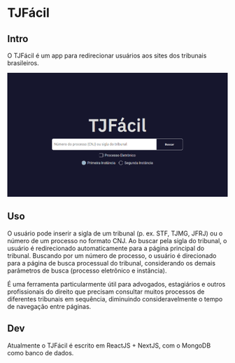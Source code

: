 # TJFácil

## Intro

O TJFácil é um app para redirecionar usuários aos sites dos tribunais brasileiros. 

![Tela Principal](/public/telaprincipal.png)

## Uso

O usuário pode inserir a sigla de um tribunal (p. ex. STF, TJMG, JFRJ) ou o número de um processo no formato CNJ. Ao buscar pela sigla do tribunal, o usuário é redirecionado automaticamente para a página principal do tribunal. Buscando por um número de processo, o usuário é direcionado para a página de busca processual do tribunal, considerando os demais parâmetros de busca (processo eletrônico e instância).

É uma ferramenta particularmente útil para advogados, estagiários e outros profissionais do direito que precisam consultar muitos processos de diferentes tribunais em sequência, diminuindo consideravelmente o tempo de navegação entre páginas.


## Dev

Atualmente o TJFácil é escrito em ReactJS + NextJS, com o MongoDB como banco de dados.

